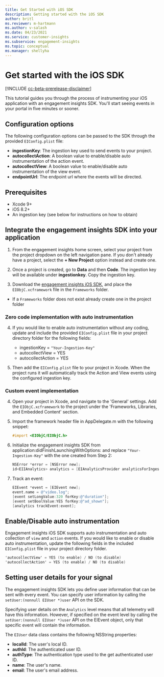 ```yaml
---
title: Get Started with iOS SDK
description: Getting started with the iOS SDK
author: britl
ms.reviewer: m-hartmann
ms.author: v-salash
ms.date: 04/23/2021
ms.service: customer-insights
ms.subservice: engagement-insights 
ms.topic: conceptual
ms.manager: shellyha
---
```

# Get started with the iOS SDK

[!INCLUDE [cc-beta-prerelease-disclaimer](includes/cc-beta-prerelease-disclaimer.md)]

This tutorial guides you through the process of instrumenting your iOS application with an engagement insights SDK. You'll start seeing events in your portal in five minutes or sooner.

## Configuration options
The following configuration options can be passed to the SDK through the provided `EIConfig.plist` file:
- **ingestionKey**: The ingestion key used to send events to your project.
- **autocollectAction**: A boolean value to enable/disable auto instrumentation of the action event.
- **autocollectView**: A boolean value to enable/disable auto instrumentation of the view event.
- **endpointUrl**: The endpoint url where the events will be directed.

## Prerequisites
* Xcode 9+
* iOS 8.2+
* An ingestion key (see below for instructions on how to obtain)

## Integrate the engagement insights SDK into your application

1. From the engagement insights home screen, select your project from the project dropdown on the left navigation pane. If you don't already have a project, select the **+ New Project** option instead and create one.

2. Once a project is created, go to **Data** and then **Code**. The ingestion key will be available under **ingestionkey**. Copy the ingestion key.

3. Download the [engagement insights iOS SDK](https://download.pi.dynamics.com/sdk/EI-SDKs/ei-ios-sdk.zip), and place the `EIObjC.xcframework` file in the `Frameworks` folder.
* If a `Frameworks` folder does not exist already create one in the project folder

### Zero code implementation with auto instrumentation

4. If you would like to enable auto instrumentation without any coding, update and include the provided `EIConfig.plist` file in your project directory folder for the following fields:
    * ingestionKey = `"Your-Ingestion-Key"`
    * autocollectView = YES
    * autocollectAction = YES

5. Then add the `EIConfig.plist` file to your project in Xcode. When the project runs it will automatically track the Action and View events using the configured ingestion key.

### Custom event implementation

4. Open your project in Xcode, and navigate to the 'General' settings. Add the `EIObjC.xcframework` to the project under the 'Frameworks, Libraries, and Embedded Content' section.

5. Import the framework header file in AppDelegate.m with the following snippet:
    ```objectivec
    #import <EIObjC/EIObjC.h>
    ```

6. Initialize the engagement insights SDK from application:didFinishLaunchingWithOptions: and replace `"Your-Ingestion-Key"` with the one created from Step 2:
    ```objectivec
    NSError *error = [NSError new];
    id<EIIAnalytics> analytics = [EIAnalyticsProvider analyticsForIngestionKey:@"Your-Ingestion-Key" error:&error];
    ```

7. Track an event:
    ```objectivec
    EIEvent *event = [EIEvent new];
    event.name = @"video.log";
    [event setLongValue:320 forKey:@"duration"];
    [event setBoolValue:YES forKey:@"ad_shown"];
    [analytics trackEvent:event];
    ```

## Enable/Disable auto instrumentation
Engagement insights iOS SDK supports auto instrumentation and auto collection of `view` and `action` events. If you would like to enable or disable auto instrumentation, update the following fields in the included `EIConfig.plist` file in your project directory folder. 
```objectivec
'autocollectView' = YES (to enable) / NO (to disable)
'autocollectAction' = YES (to enable) / NO (to disable)
```

## Setting user details for your signal

The engagement insights SDK lets you define user information that can be sent with every event. You can specify user information by calling the `setUser:(nonnull EIUser *)user` API on the SDK.

Specifying user details on the `Analytics` level means that all telemetry will have this information. However, if specified on the event level by calling the `setUser:(nonnull EIUser *)user` API on the EIEvent object, only that specific event will contain the information.

The `EIUser` data class contains the following NSString properties:

- **localId**: The user's local ID.
- **authId**: The authenticated user ID.
- **authType**: The authentication type used to the get authenticated user ID.
- **name**: The user's name.
- **email**: The user's email address.

